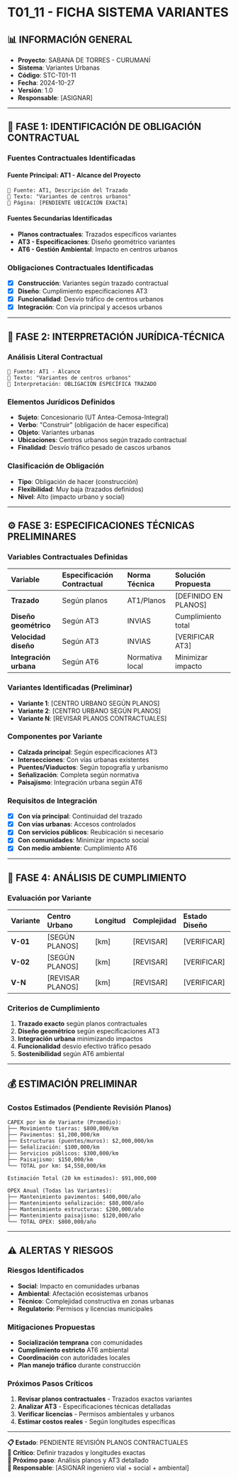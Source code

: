 # T01_11 - FICHA SISTEMA VARIANTES

## 📊 INFORMACIÓN GENERAL
- **Proyecto**: SABANA DE TORRES - CURUMANÍ
- **Sistema**: Variantes Urbanas
- **Código**: STC-T01-11
- **Fecha**: 2024-10-27
- **Versión**: 1.0
- **Responsable**: [ASIGNAR]

---

## 🎯 **FASE 1: IDENTIFICACIÓN DE OBLIGACIÓN CONTRACTUAL**

### **Fuentes Contractuales Identificadas**

#### **Fuente Principal: AT1 - Alcance del Proyecto**
```
📄 Fuente: AT1, Descripción del Trazado
📌 Texto: "Variantes de centros urbanos"
📍 Página: [PENDIENTE UBICACIÓN EXACTA]
```

#### **Fuentes Secundarias Identificadas**
- **Planos contractuales**: Trazados específicos variantes
- **AT3 - Especificaciones**: Diseño geométrico variantes
- **AT6 - Gestión Ambiental**: Impacto en centros urbanos

### **Obligaciones Contractuales Identificadas**
- [x] **Construcción**: Variantes según trazado contractual
- [x] **Diseño**: Cumplimiento especificaciones AT3
- [x] **Funcionalidad**: Desvío tráfico de centros urbanos
- [x] **Integración**: Con vía principal y accesos urbanos

---

## 📖 **FASE 2: INTERPRETACIÓN JURÍDICA-TÉCNICA**

### **Análisis Literal Contractual**
```
📄 Fuente: AT1 - Alcance
📌 Texto: "Variantes de centros urbanos"
🎯 Interpretación: OBLIGACIÓN ESPECÍFICA TRAZADO
```

### **Elementos Jurídicos Definidos**
- **Sujeto**: Concesionario (UT Antea-Cemosa-Integral)
- **Verbo**: "Construir" (obligación de hacer específica)
- **Objeto**: Variantes urbanas
- **Ubicaciones**: Centros urbanos según trazado contractual
- **Finalidad**: Desvío tráfico pesado de cascos urbanos

### **Clasificación de Obligación**
- **Tipo**: Obligación de hacer (construcción)
- **Flexibilidad**: Muy baja (trazados definidos)
- **Nivel**: Alto (impacto urbano y social)

---

## ⚙️ **FASE 3: ESPECIFICACIONES TÉCNICAS PRELIMINARES**

### **Variables Contractuales Definidas**

| Variable | Especificación Contractual | Norma Técnica | Solución Propuesta |
|:---------|:---------------------------|:--------------|:-------------------|
| **Trazado** | Según planos | AT1/Planos | [DEFINIDO EN PLANOS] |
| **Diseño geométrico** | Según AT3 | INVIAS | Cumplimiento total |
| **Velocidad diseño** | Según AT3 | INVIAS | [VERIFICAR AT3] |
| **Integración urbana** | Según AT6 | Normativa local | Minimizar impacto |

### **Variantes Identificadas (Preliminar)**
- **Variante 1**: [CENTRO URBANO SEGÚN PLANOS]
- **Variante 2**: [CENTRO URBANO SEGÚN PLANOS]
- **Variante N**: [REVISAR PLANOS CONTRACTUALES]

### **Componentes por Variante**
- **Calzada principal**: Según especificaciones AT3
- **Intersecciones**: Con vías urbanas existentes
- **Puentes/Viaductos**: Según topografía y urbanismo
- **Señalización**: Completa según normativa
- **Paisajismo**: Integración urbana según AT6

### **Requisitos de Integración**
- [x] **Con vía principal**: Continuidad del trazado
- [x] **Con vías urbanas**: Accesos controlados
- [x] **Con servicios públicos**: Reubicación si necesario
- [x] **Con comunidades**: Minimizar impacto social
- [x] **Con medio ambiente**: Cumplimiento AT6

---

## 🔬 **FASE 4: ANÁLISIS DE CUMPLIMIENTO**

### **Evaluación por Variante**

| Variante | Centro Urbano | Longitud | Complejidad | Estado Diseño |
|:---------|:--------------|:---------|:------------|:--------------|
| **V-01** | [SEGÚN PLANOS] | [km] | [REVISAR] | [VERIFICAR] |
| **V-02** | [SEGÚN PLANOS] | [km] | [REVISAR] | [VERIFICAR] |
| **V-N** | [REVISAR PLANOS] | [km] | [REVISAR] | [VERIFICAR] |

### **Criterios de Cumplimiento**
1. **Trazado exacto** según planos contractuales
2. **Diseño geométrico** según especificaciones AT3
3. **Integración urbana** minimizando impactos
4. **Funcionalidad** desvío efectivo tráfico pesado
5. **Sostenibilidad** según AT6 ambiental

---

## 💰 **ESTIMACIÓN PRELIMINAR**

### **Costos Estimados (Pendiente Revisión Planos)**
```
CAPEX por km de Variante (Promedio):
├── Movimiento tierras: $800,000/km
├── Pavimentos: $1,200,000/km
├── Estructuras (puentes/muros): $2,000,000/km
├── Señalización: $100,000/km
├── Servicios públicos: $300,000/km
├── Paisajismo: $150,000/km
└── TOTAL por km: $4,550,000/km

Estimación Total (20 km estimados): $91,000,000

OPEX Anual (Todas las Variantes):
├── Mantenimiento pavimentos: $400,000/año
├── Mantenimiento señalización: $80,000/año
├── Mantenimiento estructuras: $200,000/año
├── Mantenimiento paisajismo: $120,000/año
└── TOTAL OPEX: $800,000/año
```

---

## ⚠️ **ALERTAS Y RIESGOS**

### **Riesgos Identificados**
- **Social**: Impacto en comunidades urbanas
- **Ambiental**: Afectación ecosistemas urbanos
- **Técnico**: Complejidad constructiva en zonas urbanas
- **Regulatorio**: Permisos y licencias municipales

### **Mitigaciones Propuestas**
- **Socialización temprana** con comunidades
- **Cumplimiento estricto** AT6 ambiental
- **Coordinación** con autoridades locales
- **Plan manejo tráfico** durante construcción

### **Próximos Pasos Críticos**
1. **Revisar planos contractuales** - Trazados exactos variantes
2. **Analizar AT3** - Especificaciones técnicas detalladas
3. **Verificar licencias** - Permisos ambientales y urbanos
4. **Estimar costos reales** - Según longitudes específicas

---

**📋 Estado**: PENDIENTE REVISIÓN PLANOS CONTRACTUALES  
**🎯 Crítico**: Definir trazados y longitudes exactas  
**📅 Próximo paso**: Análisis planos y AT3 detallado  
**👤 Responsable**: [ASIGNAR ingeniero vial + social + ambiental]